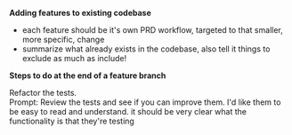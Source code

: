 **Adding features to existing codebase**
- each feature should be it's own PRD workflow, targeted to that smaller, more specific, change
- summarize what already exists in the codebase, also tell it things to exclude as much as include!

**Steps to do at the end of a feature branch**

Refactor the tests.  
Prompt: Review the tests and see if you can improve them. I'd like them to be easy to read and understand. it should be very clear what the functionality is that they're testing

